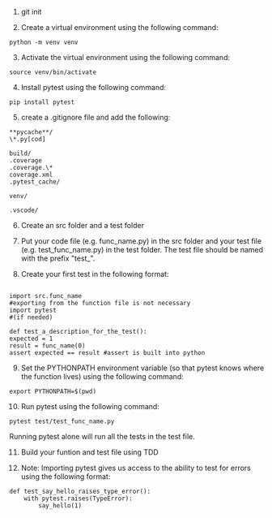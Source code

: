 1. git init

2. Create a virtual environment using the following command:

```shell
python -m venv venv
```

3. Activate the virtual environment using the following command:

```shell
source venv/bin/activate
```

4. Install pytest using the following command:

```shell
pip install pytest
```

5. create a .gitignore file and add the following:

```
**pycache**/
\*.py[cod]

build/
.coverage
.coverage.\*
coverage.xml
.pytest_cache/

venv/

.vscode/
```

6. Create an src folder and a test folder

7. Put your code file (e.g. func_name.py) in the src folder and your test file (e.g. test_func_name.py) in the test folder. The test file should be named with the prefix "test\_".

8. Create your first test in the following format:

```

import src.func_name
#exporting from the function file is not necessary
import pytest
#(if needed)

def test_a_description_for_the_test():
expected = 1
result = func_name(0)
assert expected == result #assert is built into python

```

9. Set the PYTHONPATH environment variable (so that pytest knows where the function lives) using the following command:

```
export PYTHONPATH=$(pwd)
```

10. Run pytest using the following command:

```
pytest test/test_func_name.py
```

Running pytest alone will run all the tests in the test file.

11. Build your funtion and test file using TDD

12. Note: Importing pytest gives us access to the ability to test for errors using the following format:

```
def test_say_hello_raises_type_error():
    with pytest.raises(TypeError):
        say_hello(1)

```
